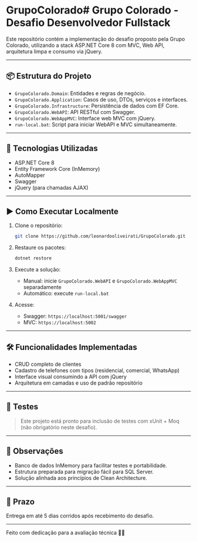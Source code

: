 # GrupoColorado# Grupo Colorado - Desafio Desenvolvedor Fullstack

Este repositório contém a implementação do desafio proposto pela Grupo Colorado, utilizando a stack ASP.NET Core 8 com MVC, Web API, arquitetura limpa e consumo via jQuery.

---

## 📦 Estrutura do Projeto

- `GrupoColorado.Domain`: Entidades e regras de negócio.
- `GrupoColorado.Application`: Casos de uso, DTOs, serviços e interfaces.
- `GrupoColorado.Infrastructure`: Persistência de dados com EF Core.
- `GrupoColorado.WebAPI`: API RESTful com Swagger.
- `GrupoColorado.WebAppMVC`: Interface web MVC com jQuery.
- `run-local.bat`: Script para iniciar WebAPI e MVC simultaneamente.

---

## 🚀 Tecnologias Utilizadas

- ASP.NET Core 8
- Entity Framework Core (InMemory)
- AutoMapper
- Swagger
- jQuery (para chamadas AJAX)

---

## ▶️ Como Executar Localmente

1. Clone o repositório:
   ```bash
   git clone https://github.com/leonardooliveirati/GrupoColorado.git
   ```

2. Restaure os pacotes:
   ```bash
   dotnet restore
   ```

3. Execute a solução:
   - Manual: inicie `GrupoColorado.WebAPI` e `GrupoColorado.WebAppMVC` separadamente
   - Automático: execute `run-local.bat`

4. Acesse:
   - Swagger: `https://localhost:5001/swagger`
   - MVC: `https://localhost:5002`

---

## 🛠️ Funcionalidades Implementadas

- CRUD completo de clientes
- Cadastro de telefones com tipos (residencial, comercial, WhatsApp)
- Interface visual consumindo a API com jQuery
- Arquitetura em camadas e uso de padrão repositório

---

## 🧪 Testes

> Este projeto está pronto para inclusão de testes com xUnit + Moq (não obrigatório neste desafio).

---

## 📝 Observações

- Banco de dados InMemory para facilitar testes e portabilidade.
- Estrutura preparada para migração fácil para SQL Server.
- Solução alinhada aos princípios de Clean Architecture.

---

## 📅 Prazo

Entrega em até 5 dias corridos após recebimento do desafio.

---

Feito com dedicação para a avaliação técnica 💼🚀